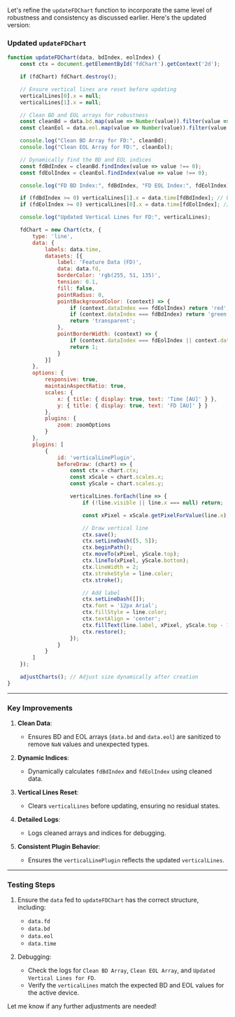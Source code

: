Let's refine the `updateFDChart` function to incorporate the same level of robustness and consistency as discussed earlier. Here's the updated version:

### Updated `updateFDChart`

```javascript
function updateFDChart(data, bdIndex, eolIndex) {
    const ctx = document.getElementById('fdChart').getContext('2d');

    if (fdChart) fdChart.destroy();

    // Ensure vertical lines are reset before updating
    verticalLines[0].x = null;
    verticalLines[1].x = null;

    // Clean BD and EOL arrays for robustness
    const cleanBd = data.bd.map(value => Number(value)).filter(value => !isNaN(value));
    const cleanEol = data.eol.map(value => Number(value)).filter(value => !isNaN(value));

    console.log("Clean BD Array for FD:", cleanBd);
    console.log("Clean EOL Array for FD:", cleanEol);

    // Dynamically find the BD and EOL indices
    const fdBdIndex = cleanBd.findIndex(value => value !== 0);
    const fdEolIndex = cleanEol.findIndex(value => value !== 0);

    console.log("FD BD Index:", fdBdIndex, "FD EOL Index:", fdEolIndex);

    if (fdBdIndex >= 0) verticalLines[1].x = data.time[fdBdIndex]; // Update BD line
    if (fdEolIndex >= 0) verticalLines[0].x = data.time[fdEolIndex]; // Update EOL line

    console.log("Updated Vertical Lines for FD:", verticalLines);

    fdChart = new Chart(ctx, {
        type: 'line',
        data: {
            labels: data.time,
            datasets: [{
                label: 'Feature Data (FD)',
                data: data.fd,
                borderColor: 'rgb(255, 51, 135)',
                tension: 0.1,
                fill: false,
                pointRadius: 0,
                pointBackgroundColor: (context) => {
                    if (context.dataIndex === fdEolIndex) return 'red';
                    if (context.dataIndex === fdBdIndex) return 'green';
                    return 'transparent'; 
                },
                pointBorderWidth: (context) => {
                    if (context.dataIndex === fdEolIndex || context.dataIndex === fdBdIndex) return 1;
                    return 1;
                }
            }]
        },
        options: {
            responsive: true,
            maintainAspectRatio: true,
            scales: {
                x: { title: { display: true, text: 'Time [AU]' } },
                y: { title: { display: true, text: 'FD [AU]' } }
            },
            plugins: {
                zoom: zoomOptions
            }
        },
        plugins: [
            {
                id: 'verticalLinePlugin',
                beforeDraw: (chart) => {
                    const ctx = chart.ctx;
                    const xScale = chart.scales.x;
                    const yScale = chart.scales.y;

                    verticalLines.forEach(line => {
                        if (!line.visible || line.x === null) return;

                        const xPixel = xScale.getPixelForValue(line.x);

                        // Draw vertical line
                        ctx.save();
                        ctx.setLineDash([5, 5]);
                        ctx.beginPath();
                        ctx.moveTo(xPixel, yScale.top);
                        ctx.lineTo(xPixel, yScale.bottom);
                        ctx.lineWidth = 2;
                        ctx.strokeStyle = line.color;
                        ctx.stroke();

                        // Add label
                        ctx.setLineDash([]);
                        ctx.font = '12px Arial';
                        ctx.fillStyle = line.color;
                        ctx.textAlign = 'center';
                        ctx.fillText(line.label, xPixel, yScale.top - 10);
                        ctx.restore();
                    });
                }
            }
        ]
    });

    adjustCharts(); // Adjust size dynamically after creation
}
```

---

### Key Improvements

1. **Clean Data**:
   - Ensures BD and EOL arrays (`data.bd` and `data.eol`) are sanitized to remove `NaN` values and unexpected types.

2. **Dynamic Indices**:
   - Dynamically calculates `fdBdIndex` and `fdEolIndex` using cleaned data.

3. **Vertical Lines Reset**:
   - Clears `verticalLines` before updating, ensuring no residual states.

4. **Detailed Logs**:
   - Logs cleaned arrays and indices for debugging.

5. **Consistent Plugin Behavior**:
   - Ensures the `verticalLinePlugin` reflects the updated `verticalLines`.

---

### Testing Steps

1. Ensure the `data` fed to `updateFDChart` has the correct structure, including:
   - `data.fd`
   - `data.bd`
   - `data.eol`
   - `data.time`

2. Debugging:
   - Check the logs for `Clean BD Array`, `Clean EOL Array`, and `Updated Vertical Lines for FD`.
   - Verify the `verticalLines` match the expected BD and EOL values for the active device.

Let me know if any further adjustments are needed!
